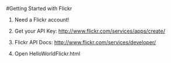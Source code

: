 #Getting Started with Flickr

1. Need a Flickr account!

2. Get your API Key: http://www.flickr.com/services/apps/create/

3. Flickr API Docs: http://www.flickr.com/services/developer/

4. Open HelloWorldFlickr.html
